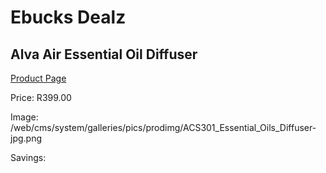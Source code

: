 
# Ebucks Dealz
## Alva Air Essential Oil Diffuser
[Product Page](https://www.ebucks.com/web/shop/productSelected.do?prodId=1095855233&catId=714962196)

Price: R399.00

Image: /web/cms/system/galleries/pics/prodimg/ACS301_Essential_Oils_Diffuser-jpg.png

Savings: 


	